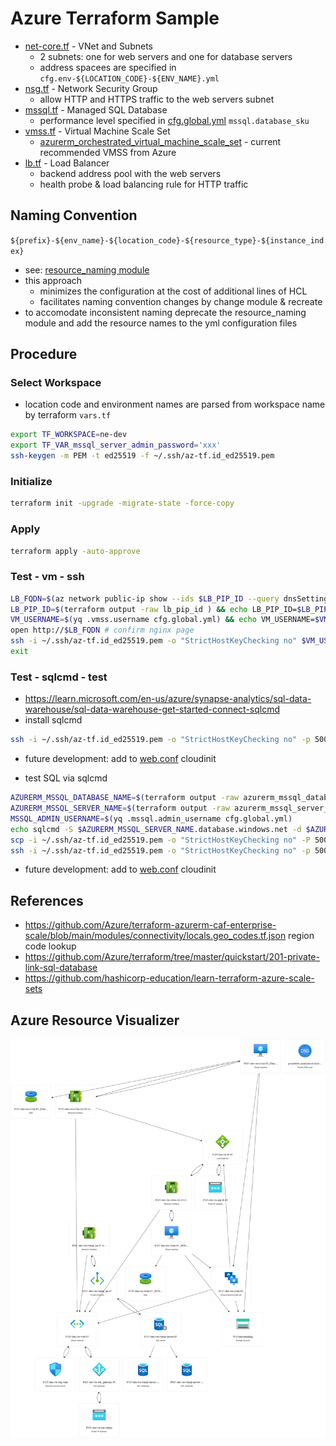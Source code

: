 # Azure Terraform Sample

- [net-core.tf](net-core.tf) - VNet and Subnets
  - 2 subnets: one for web servers and one for database servers
  - address spacees are specified in `cfg.env-${LOCATION_CODE}-${ENV_NAME}.yml`
- [nsg.tf](nsg.tf) - Network Security Group
  - allow HTTP and HTTPS traffic to the web servers subnet
- [mssql.tf](mssql.tf) - Managed SQL Database
  - performance level specified in [cfg.global.yml](cfg.global.yml) `mssql.database_sku`
- [vmss.tf](vmss.tf) - Virtual Machine Scale Set
  - [azurerm_orchestrated_virtual_machine_scale_set](https://registry.terraform.io/providers/hashicorp/azurerm/latest/docs/resources/orchestrated_virtual_machine_scale_set) - current recommended VMSS from Azure
- [lb.tf](lb.tf) - Load Balancer
  - backend address pool with the web servers
  - health probe & load balancing rule for HTTP traffic

## Naming Convention

`${prefix}-${env_name}-${location_code}-${resource_type}-${instance_index}`

- see: [resource_naming module](modules/resource_naming/README.md)
- this approach
  - minimizes the configuration at the cost of additional lines of HCL
  - facilitates naming convention changes by change module & recreate
- to accomodate inconsistent naming deprecate the resource_naming module and add the resource names to the yml configuration files

## Procedure

### Select Workspace

- location code and environment names are parsed from workspace name by terraform `vars.tf`

```bash
export TF_WORKSPACE=ne-dev
export TF_VAR_mssql_server_admin_password='xxx'
ssh-keygen -m PEM -t ed25519 -f ~/.ssh/az-tf.id_ed25519.pem
```

### Initialize

```bash
terraform init -upgrade -migrate-state -force-copy
```

### Apply

```bash
terraform apply -auto-approve
```

### Test - vm - ssh

```bash
LB_FQDN=$(az network public-ip show --ids $LB_PIP_ID --query dnsSettings.fqdn -o tsv) && echo LB_FQDN=$LB_FQDN
LB_PIP_ID=$(terraform output -raw lb_pip_id ) && echo LB_PIP_ID=$LB_PIP_ID
VM_USERNAME=$(yq .vmss.username cfg.global.yml) && echo VM_USERNAME=$VM_USERNAME
open http://$LB_FQDN # confirm nginx page
ssh -i ~/.ssh/az-tf.id_ed25519.pem -o "StrictHostKeyChecking no" $VM_USERNAME@$LB_FQDN -p 50000
exit
```

### Test - sqlcmd - test

- https://learn.microsoft.com/en-us/azure/synapse-analytics/sql-data-warehouse/sql-data-warehouse-get-started-connect-sqlcmd
- install sqlcmd

```bash
ssh -i ~/.ssh/az-tf.id_ed25519.pem -o "StrictHostKeyChecking no" -p 50000 $VM_USERNAME@$LB_FQDN 'curl https://packages.microsoft.com/keys/microsoft.asc | sudo tee /etc/apt/trusted.gpg.d/microsoft.asc && sudo add-apt-repository "$(wget -qO- https://packages.microsoft.com/config/ubuntu/20.04/prod.list)" --yes && sudo apt-get update && sudo apt-get install sqlcmd'
```

- future development: add to [web.conf](web.conf) cloudinit

- test SQL via sqlcmd

```bash
AZURERM_MSSQL_DATABASE_NAME=$(terraform output -raw azurerm_mssql_database_id | awk -F/ '{print $NF}')
AZURERM_MSSQL_SERVER_NAME=$(terraform output -raw azurerm_mssql_server_id | awk -F/ '{print $NF}')
MSSQL_ADMIN_USERNAME=$(yq .mssql.admin_username cfg.global.yml)
echo sqlcmd -S $AZURERM_MSSQL_SERVER_NAME.database.windows.net -d $AZURERM_MSSQL_DATABASE_NAME -U $MSSQL_ADMIN_USERNAME -P \'$TF_VAR_mssql_server_admin_password\' -I -Q \""SELECT name FROM sys.tables;"\" | tee private-sql.sh
scp -i ~/.ssh/az-tf.id_ed25519.pem -o "StrictHostKeyChecking no" -P 50000 private-sql.sh $VM_USERNAME@$LB_FQDN:
ssh -i ~/.ssh/az-tf.id_ed25519.pem -o "StrictHostKeyChecking no" -p 50000 $VM_USERNAME@$LB_FQDN sh private-sql.sh
```

- future development: add to [web.conf](web.conf) cloudinit

## References

- https://github.com/Azure/terraform-azurerm-caf-enterprise-scale/blob/main/modules/connectivity/locals.geo_codes.tf.json region code lookup
- https://github.com/Azure/terraform/tree/master/quickstart/201-private-link-sql-database
- https://github.com/hashicorp-education/learn-terraform-azure-scale-sets

## Azure Resource Visualizer

![tf121-dev-ne-rg.png](./img/tf121-dev-ne-rg.png)
